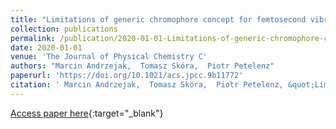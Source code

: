 ```yaml
---
title: "Limitations of generic chromophore concept for femtosecond vibrational coherences"
collection: publications
permalink: /publication/2020-01-01-Limitations-of-generic-chromophore-concept-for-femtosecond-vibrational-coherences
date: 2020-01-01
venue: 'The Journal of Physical Chemistry C'
authors: "Marcin Andrzejak,  Tomasz Skóra,  Piotr Petelenz"
paperurl: 'https://doi.org/10.1021/acs.jpcc.9b11772'
citation: ' Marcin Andrzejak,  Tomasz Skóra,  Piotr Petelenz, &quot;Limitations of generic chromophore concept for femtosecond vibrational coherences.&quot; The Journal of Physical Chemistry C, 2020.'
---
```

[Access paper here](https://doi.org/10.1021/acs.jpcc.9b11772){:target="_blank"}
